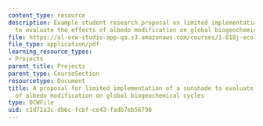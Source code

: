 ```yaml
---
content_type: resource
description: Example student research proposal on limited implementation of a sunshade
  to evaluate the effects of albedo modification on global biogeochemical cycles
file: https://ol-ocw-studio-app-qa.s3.amazonaws.com/courses/1-018j-ecology-i-the-earth-system-fall-2009/c1d72a3cdb6cfcbfce43fadb7eb56798_MIT1_018JF09_sw_paper1.pdf
file_type: application/pdf
learning_resource_types:
- Projects
parent_title: Projects
parent_type: CourseSection
resourcetype: Document
title: A proposal for limited implementation of a sunshade to evaluate the effects
  of albedo modification on global biogeochemical cycles
type: OCWFile
uid: c1d72a3c-db6c-fcbf-ce43-fadb7eb56798
---
```

